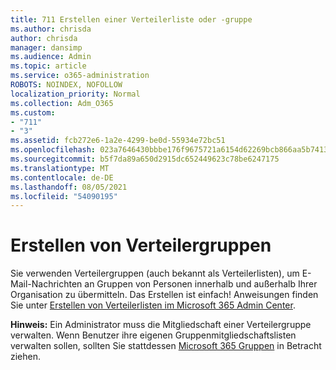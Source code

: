```yaml
---
title: 711 Erstellen einer Verteilerliste oder -gruppe
ms.author: chrisda
author: chrisda
manager: dansimp
ms.audience: Admin
ms.topic: article
ms.service: o365-administration
ROBOTS: NOINDEX, NOFOLLOW
localization_priority: Normal
ms.collection: Adm_O365
ms.custom:
- "711"
- "3"
ms.assetid: fcb272e6-1a2e-4299-be0d-55934e72bc51
ms.openlocfilehash: 023a7646430bbbe176f9675721a6154d62269bcb866aa5b7413f7e6973947ae1
ms.sourcegitcommit: b5f7da89a650d2915dc652449623c78be6247175
ms.translationtype: MT
ms.contentlocale: de-DE
ms.lasthandoff: 08/05/2021
ms.locfileid: "54090195"
---
```

# <a name="create-distribution-groups"></a>Erstellen von Verteilergruppen

Sie verwenden Verteilergruppen (auch bekannt als Verteilerlisten), um E-Mail-Nachrichten an Gruppen von Personen innerhalb und außerhalb Ihrer Organisation zu übermitteln. Das Erstellen ist einfach! Anweisungen finden Sie unter [Erstellen von Verteilerlisten im Microsoft 365 Admin Center](https://docs.microsoft.com/microsoft-365/admin/setup/create-distribution-lists).

**Hinweis:** Ein Administrator muss die Mitgliedschaft einer Verteilergruppe verwalten. Wenn Benutzer ihre eigenen Gruppenmitgliedschaftslisten verwalten sollen, sollten Sie stattdessen [Microsoft 365 Gruppen](https://support.office.com/article/b565caa1-5c40-40ef-9915-60fdb2d97fa2) in Betracht ziehen.
